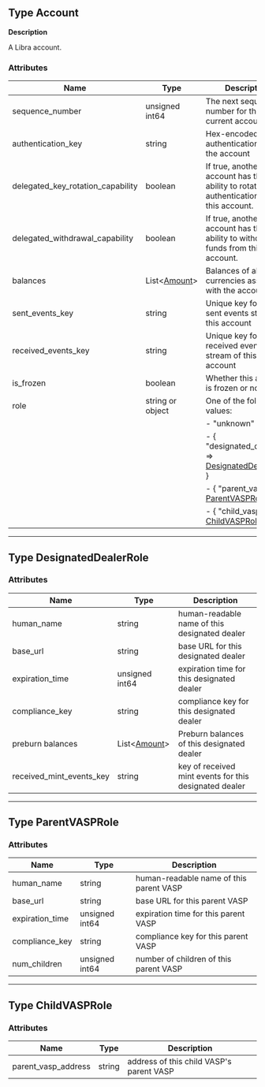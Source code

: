 ## Type Account

**Description**

A Libra account.


### Attributes

| Name                              | Type                           | Description                                                                                 |
|-----------------------------------|--------------------------------|---------------------------------------------------------------------------------------------|
| sequence_number                   | unsigned int64                 | The next sequence number for the current account                                            |
| authentication_key                | string                         | Hex-encoded authentication key for the account                                              |
| delegated_key_rotation_capability | boolean                        | If true, another account has the ability to rotate the authentication key for this account. |
| delegated_withdrawal_capability   | boolean                        | If true, another account has the ability to withdraw funds from this account.               |
| balances                          | List<[Amount](type_amount.md)> | Balances of all the currencies associated with the account                                  |
| sent_events_key                   | string                         | Unique key for the sent events stream of this account                                       |
| received_events_key               | string                         | Unique key for the received events stream of this account                                   |
| is_frozen                         | boolean                        | Whether this account is frozen or not                                                       |
| role                              | string or object               | One of the following values:                                                                |
|                                   |                                |   - "unknown"                                                                               |
|                                   |                                |   - { "designated_dealer" => [DesignatedDealerRole](#type_designateddealerrole) }           |
|                                   |                                |   - { "parent_vasp" => [ParentVASPRole](#type_parent_vasp) }                                |
|                                   |                                |   - { "child_vasp" => [ChildVASPRole](#type_childvasprole) }                                |

---

## Type DesignatedDealerRole

### Attributes

| Name                     | Type                           | Description                                                     |
|--------------------------|--------------------------------|-----------------------------------------------------------------|
| human_name               | string                         | human-readable name of this designated dealer                   |
| base_url                 | string                         | base URL for this designated dealer                             |
| expiration_time          | unsigned int64                 | expiration time for this designated dealer                      |
| compliance_key           | string                         | compliance key for this designated dealer                       |
| preburn balances         | List<[Amount](type_amount.md)> | Preburn balances of this designated dealer                      |
| received_mint_events_key | string                         | key of received mint events for this designated dealer          |


---

## Type ParentVASPRole

### Attributes

| Name            | Type           | Description                                                       |
|-----------------|----------------|-------------------------------------------------------------------|
| human_name      | string         | human-readable name of this parent VASP                           |
| base_url        | string         | base URL for this parent VASP                                     |
| expiration_time | unsigned int64 | expiration time for this parent VASP                              |
| compliance_key  | string | compliance key for this parent VASP                                       |
| num_children    | unsigned int64 | number of children of this parent VASP                            |



---



## Type ChildVASPRole

### Attributes

| Name                | Type   | Description                                |
|---------------------|--------|--------------------------------------------|
| parent_vasp_address | string | address of this child VASP's parent VASP   |
